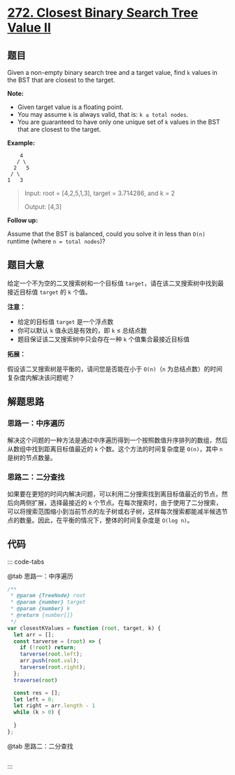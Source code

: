 # [272. Closest Binary Search Tree Value II](https://leetcode.com/problems/closest-binary-search-tree-value-ii/)

## 题目

Given a non-empty binary search tree and a target value, find `k` values in the BST that are closest to the target.

**Note:**

- Given target value is a floating point.
- You may assume `k` is always valid, that is: `k ≤ total nodes`.
- You are guaranteed to have only one unique set of `k` values in the BST that are closest to the target.

**Example:**

        4
       / \
      2   5
     / \
    1   3

> Input: root = [4,2,5,1,3], target = 3.714286, and k = 2
>
> Output: [4,3]

**Follow up:**

Assume that the BST is balanced, could you solve it in less than `O(n)` runtime (where `n = total nodes`)?

## 题目大意

给定一个不为空的二叉搜索树和一个目标值 `target`，请在该二叉搜索树中找到最接近目标值 `target` 的 `k` 个值。

**注意：**

- 给定的目标值 `target` 是一个浮点数
- 你可以默认 `k` 值永远是有效的，即 `k` ≤ 总结点数
- 题目保证该二叉搜索树中只会存在一种 `k` 个值集合最接近目标值

**拓展：**

假设该二叉搜索树是平衡的，请问您是否能在小于 `O(n)`（`n` 为总结点数）的时间复杂度内解决该问题呢？

## 解题思路

### 思路一：中序遍历

解决这个问题的一种方法是通过中序遍历得到一个按照数值升序排列的数组，然后从数组中找到距离目标值最近的 `k` 个数。这个方法的时间复杂度是 `O(n)`，其中 `n` 是树的节点数量。

### 思路二：二分查找

如果要在更短的时间内解决问题，可以利用二分搜索找到离目标值最近的节点，然后向两侧扩展，选择最接近的 `k` 个节点。在每次搜索时，由于使用了二分搜索，可以将搜索范围缩小到当前节点的左子树或右子树，这样每次搜索都能减半候选节点的数量。因此，在平衡的情况下，整体的时间复杂度是 `O(log n)`。

## 代码

::: code-tabs

@tab 思路一：中序遍历

```javascript
/**
 * @param {TreeNode} root
 * @param {number} target
 * @param {number} k
 * @return {number[]}
 */
var closestKValues = function (root, target, k) {
  let arr = [];
  const tarverse = (root) => {
    if (!root) return;
    tarverse(root.left);
    arr.push(root.val);
    tarverse(root.right);
  };
  traverse(root)

  const res = [];
  let left = 0;
  let right = arr.length - 1
  while (k > 0) {
    
  }
};
```

@tab 思路二：二分查找

```javascript

```

:::
